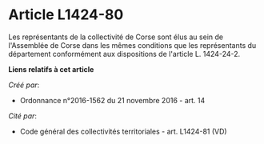 # Article L1424-80

Les représentants de la collectivité de Corse sont élus au sein de l'Assemblée de Corse dans les mêmes conditions que les
représentants du département conformément aux dispositions de l'article L. 1424-24-2.

**Liens relatifs à cet article**

_Créé par_:

  - Ordonnance n°2016-1562 du 21 novembre 2016 - art. 14

_Cité par_:

  - Code général des collectivités territoriales - art. L1424-81 (VD)
